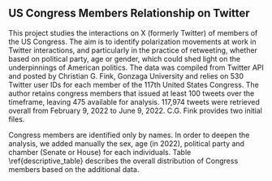 ## US Congress Members Relationship on Twitter

This project studies the interactions on X (formerly Twitter) of members of the US Congress. The aim is to identify polarization movements at work in Twitter interactions, and particularly in the practice of retweeting, whether based on political party, age or gender, which could shed light on the underpinnings of American politics.
The data was compiled from Twitter API and posted by Christian G. Fink, Gonzaga University and relies on 530 Twitter user IDs for each member of the 117th United States Congress. The author retains congress members that issued at least 100 tweets over the timeframe, leaving 475 available for analysis. 117,974 tweets were retrieved overall from February 9, 2022 to June 9, 2022. C.G. Fink provides two initial files.

Congress members are identified only by names. In order to deepen the analysis, we added manually the sex, age (in 2022), political party and chamber (Senate or House) for each individuals. Table \ref{descriptive_table} describes the overall distribution of Congress members based on the additional data.

